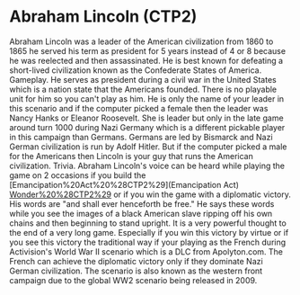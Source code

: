 # Abraham Lincoln (CTP2)

Abraham Lincoln was a leader of the American civilization from 1860 to 1865 he served his term as president for 5 years instead of 4 or 8 because he was reelected and then assassinated. He is best known for defeating a short-lived civilization known as the Confederate States of America.
Gameplay.
He serves as president during a civil war in the United States which is a nation state that the Americans founded. There is no playable unit for him so you can't play as him. He is only the name of your leader in this scenario and if the computer picked a female then the leader was Nancy Hanks or Eleanor Roosevelt. She is leader but only in the late game around turn 1000 during Nazi Germany which is a different pickable player in this campaign than Germans. Germans are led by Bismarck and Nazi German civilization is run by Adolf Hitler. But if the computer picked a male for the Americans then Lincoln is your guy that runs the American civilization.
Trivia.
Abraham Lincoln's voice can be heard while playing the game on 2 occasions if you build the [Emancipation%20Act%20%28CTP2%29](Emancipation Act) [Wonder%20%28CTP2%29](Wonder) or if you win the game with a diplomatic victory. His words are "and shall ever henceforth be free." He says these words while you see the images of a black American slave ripping off his own chains and then beginning to stand upright. It is a very powerful thought to the end of a very long game. Especially if you win this victory by virtue or if you see this victory the traditional way if your playing as the French during Activision's World War II scenario which is a DLC from Apolyton.com. The French can achieve the diplomatic victory only if they dominate Nazi German civilization. The scenario is also known as the western front campaign due to the global WW2 scenario being released in 2009.